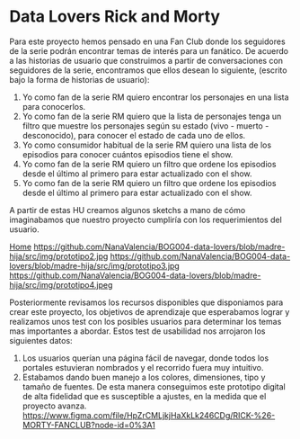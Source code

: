 # Data Lovers Rick and Morty

Para este proyecto hemos pensado en una Fan Club donde los seguidores de la serie podrán encontrar
temas de interés para un fanático.
De acuerdo a las historias de usuario que construimos a partir de conversaciones con seguidores de la serie, encontramos que ellos desean lo siguiente, (escrito bajo la forma de historias de usuario):

1. Yo como fan de la serie RM quiero encontrar los personajes en una lista para conocerlos.
2. Yo como fan de la serie RM quiero que la lista de personajes tenga un filtro que muestre los personajes según su estado (vivo - muerto - desconocido), para conocer el estado de cada uno de ellos.
3. Yo como consumidor habitual de la serie RM quiero una lista de los episodios para conocer cuántos episodios tiene el show.
4. Yo como fan de la serie RM quiero un filtro que ordene los episodios desde el último al primero para estar actualizado con el show.
5. Yo como fan de la serie RM quiero un filtro que ordene los episodios desde el último al primero para estar actualizado con el show.

A partir de estas HU creamos algunos sketchs a mano de cómo imaginabamos que nuestro proyecto cumpliría con los requerimientos del usuario.

[Home](https://github.com/NanaValencia/BOG004-data-lovers/blob/madre-hija/src/img/prototipo1.jpg)
https://github.com/NanaValencia/BOG004-data-lovers/blob/madre-hija/src/img/prototipo2.jpg
https://github.com/NanaValencia/BOG004-data-lovers/blob/madre-hija/src/img/prototipo3.jpg
https://github.com/NanaValencia/BOG004-data-lovers/blob/madre-hija/src/img/prototipo4.jpeg

Posteriormente revisamos los recursos disponibles que disponiamos para crear este proyecto, los objetivos de aprendizaje que esperabamos lograr y realizamos unos test con los posibles usuarios para determinar los temas mas importantes a abordar. Estos test de usabilidad nos arrojaron los siguientes datos:
1. Los usuarios querían una página fácil de navegar, donde todos los portales estuvieran nombrados y el recorrido fuera muy intuitivo.
2. Estabamos dando buen manejo a los colores, dimensiones, tipo y tamaño de fuentes.
De esta manera conseguimos este prototipo digital de alta fidelidad que es susceptible a ajustes, en la medida que el proyecto avanza.
https://www.figma.com/file/HpZrCMLjkjHaXkLk246CDg/RICK-%26-MORTY-FANCLUB?node-id=0%3A1



